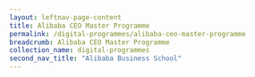 ```yaml
---
layout: leftnav-page-content
title: Alibaba CEO Master Programme
permalink: /digital-programmes/alibaba-ceo-master-programme
breadcrumb: Alibaba CEO Master Programme
collection_name: digital-programmes
second_nav_title: "Alibaba Business School"
---
```

